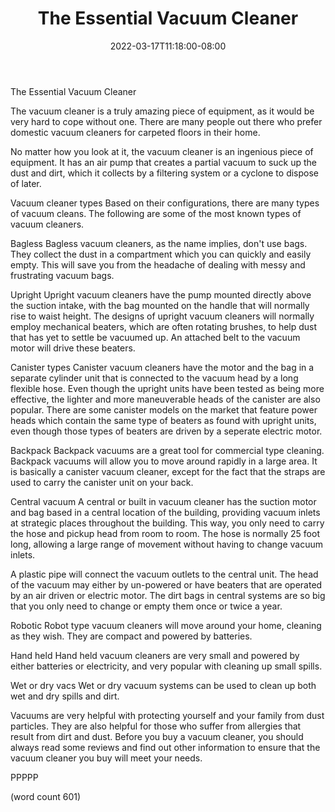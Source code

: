 ﻿---
title: "The Essential Vacuum Cleaner"
date: 2022-03-17T11:18:00-08:00
description: "Vacuum Cleaners Tips for Web Success"
featured_image: "/images/Vacuum Cleaners.jpg"
tags: ["Vacuum Cleaners"]
---

The Essential Vacuum Cleaner

The vacuum cleaner is a truly amazing piece of
equipment, as it would be very hard to cope without
one.  There are many people out there who prefer 
domestic vacuum cleaners for carpeted floors in 
their home.

No matter how you look at it, the vacuum cleaner is
an ingenious piece of equipment.  It has an air 
pump that creates a partial vacuum to suck up the
dust and dirt, which it collects by a filtering
system or a cyclone to dispose of later.

Vacuum cleaner types
Based on their configurations, there are many types
of vacuum cleans.  The following are some of the
most known types of vacuum cleaners.

Bagless
Bagless vacuum cleaners, as the name implies, don't
use bags.  They collect the dust in a compartment
which you can quickly and easily empty.  This will
save you from the headache of dealing with messy
and frustrating vacuum bags.

Upright
Upright vacuum cleaners have the pump mounted
directly above the suction intake, with the bag
mounted on the handle that will normally rise to
waist height.  The designs of upright vacuum cleaners
will normally employ mechanical beaters, which 
are often rotating brushes, to help dust that has
yet to settle be vacuumed up.  An attached belt to
the vacuum motor will drive these beaters.

Canister types
Canister vacuum cleaners have the motor and the
bag in a separate cylinder unit that is connected
to the vacuum head by a long flexible hose. Even
though the upright units have been tested as being
more effective, the lighter and more maneuverable
heads of the canister are also popular.  There are
some canister models on the market that feature
power heads which contain the same type of beaters
as found with upright units, even though those
types of beaters are driven by a seperate electric
motor.

Backpack
Backpack vacuums are a great tool for commercial
type cleaning.  Backpack vacuums will allow you to
move around rapidly in a large area.  It is 
basically a canister vacuum cleaner, except for the
fact that the straps are used to carry the canister
unit on your back.

Central vacuum
A central or built in vacuum cleaner has the suction
motor and bag based in a central location of the 
building, providing vacuum inlets at strategic
places throughout the building.  This way, you only
need to carry the hose and pickup head from room
to room.  The hose is normally 25 foot long, 
allowing a large range of movement without having
to change vacuum inlets.

A plastic pipe will connect the vacuum outlets to
the central unit.  The head of the vacuum may 
either by un-powered or have beaters that are operated
by an air driven or electric motor.  The dirt bags
in central systems are so big that you only need
to change or empty them once or twice a year.

Robotic
Robot type vacuum cleaners will move around your 
home, cleaning as they wish.  They are compact and
powered by batteries.

Hand held
Hand held vacuum cleaners are very small and powered
by either batteries or electricity, and very popular
with cleaning up small spills.

Wet or dry vacs
Wet or dry vacuum systems can be used to clean up
both wet and dry spills and dirt.

Vacuums are very helpful with protecting yourself
and your family from dust particles.  They are also
helpful for those who suffer from allergies that
result from dirt and dust.  Before you buy a vacuum
cleaner, you should always read some reviews and
find out other information to ensure that the vacuum
cleaner you buy will meet your needs.

PPPPP

(word count 601)
